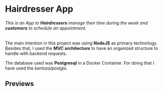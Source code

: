 # Hairdresser App

###### This is an App to **Hairdressers** manage their time during the week and **customers** to schedule an appointment.

The main intention in this project was using **NodeJS** as primary technology. Besides that, I used the **MVC architecture**
to have an organized structure to handle with backend requests.

The database used was **Postgresql** in a Docker Container. For doing that I have used the *kartoza/postgis*.

## Previews

